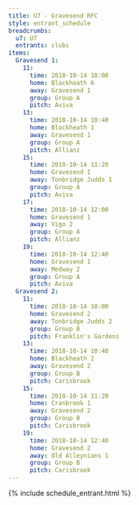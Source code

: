 ```yaml
---
title: U7 - Gravesend RFC
style: entrant_schedule
breadcrumbs:
  u7: U7
  entrants: clubs
items:
  Gravesend 1:
    11:
      time: 2018-10-14 10:00
      home: Blackheath 6
      away: Gravesend 1
      group: Group A
      pitch: Aviva
    13:
      time: 2018-10-14 10:40
      home: Blackheath 1
      away: Gravesend 1
      group: Group A
      pitch: Allianz
    15:
      time: 2018-10-14 11:20
      home: Gravesend 1
      away: Tonbridge Judds 1
      group: Group A
      pitch: Aviva
    17:
      time: 2018-10-14 12:00
      home: Gravesend 1
      away: Vigo 2
      group: Group A
      pitch: Allianz
    19:
      time: 2018-10-14 12:40
      home: Gravesend 1
      away: Medway 2
      group: Group A
      pitch: Aviva
  Gravesend 2:
    11:
      time: 2018-10-14 10:00
      home: Gravesend 2
      away: Tonbridge Judds 2
      group: Group B
      pitch: Franklin's Gardens
    13:
      time: 2018-10-14 10:40
      home: Blackheath 2
      away: Gravesend 2
      group: Group B
      pitch: Carisbrook
    15:
      time: 2018-10-14 11:20
      home: Cranbrook 1
      away: Gravesend 2
      group: Group B
      pitch: Carisbrook
    19:
      time: 2018-10-14 12:40
      home: Gravesend 2
      away: Old Alleynians 1
      group: Group B
      pitch: Carisbrook
---
```


{% include schedule_entrant.html %}
